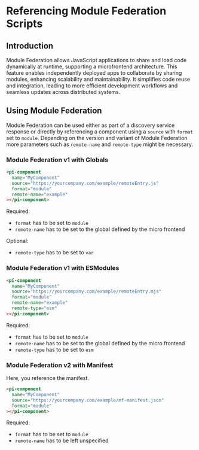 # Referencing Module Federation Scripts

## Introduction

Module Federation allows JavaScript applications to share and load code dynamically at runtime, supporting a microfrontend architecture. This feature enables independently deployed apps to collaborate by sharing modules, enhancing scalability and maintainability. It simplifies code reuse and integration, leading to more efficient development workflows and seamless updates across distributed systems.

## Using Module Federation

Module Federation can be used either as part of a discovery service response or directly by referencing a component using a `source` with `format` set to `module`. Depending on the version and variant of Module Federation more parameters such as `remote-name` and `remote-type` might be necessary.

### Module Federation v1 with Globals

```html
<pi-component
  name="MyComponent"
  source="https://yourcompany.com/example/remoteEntry.js"
  format="module"
  remote-name="example"
></pi-component>
```

Required:

- `format` has to be set to `module`
- `remote-name` has to be set to the global defined by the micro frontend

Optional:

- `remote-type` has to be set to `var`

### Module Federation v1 with ESModules

```html
<pi-component
  name="MyComponent"
  source="https://yourcompany.com/example/remoteEntry.mjs"
  format="module"
  remote-name="example"
  remote-type="esm"
></pi-component>
```

Required:

- `format` has to be set to `module`
- `remote-name` has to be set to the global defined by the micro frontend
- `remote-type` has to be set to `esm`

### Module Federation v2 with Manifest

Here, you reference the manifest.

```html
<pi-component
  name="MyComponent"
  source="https://yourcompany.com/example/mf-manifest.json"
  format="module"
></pi-component>
```

Required:

- `format` has to be set to `module`
- `remote-name` has to be left unspecified
